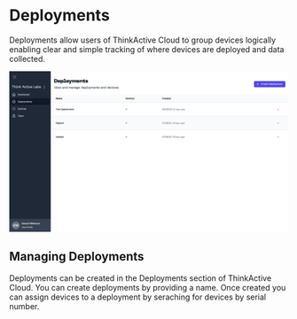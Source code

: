 # Deployments

Deployments allow users of ThinkActive Cloud to group devices logically enabling clear and simple tracking of where devices are deployed and data collected.

![ThinkActive Cloud Deployments](./thinkactive_cloud_deployments.png)

## Managing Deployments

Deployments can be created in the Deployments section of ThinkActive Cloud. You can create deployments by providing a name. Once created you can assign devices to a deployment by seraching for devices by serial number.